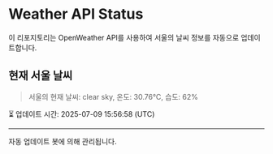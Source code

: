
# Weather API Status

이 리포지토리는 OpenWeather API를 사용하여 서울의 날씨 정보를 자동으로 업데이트합니다.

## 현재 서울 날씨
> 서울의 현재 날씨: clear sky, 온도: 30.76°C, 습도: 62%

⏳ 업데이트 시간: 2025-07-09 15:56:58 (UTC)

---
자동 업데이트 봇에 의해 관리됩니다.
